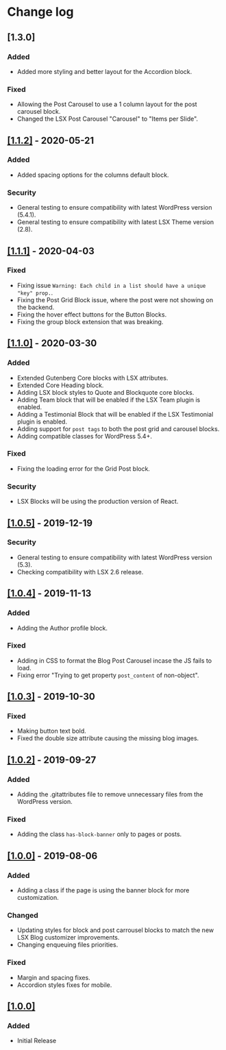 # Change log

## [1.3.0]

### Added
- Added more styling and better layout for the Accordion block.

### Fixed
- Allowing the Post Carousel to use a 1 column layout for the post carousel block.
- Changed the LSX Post Carousel "Carousel" to "Items per Slide".

## [[1.1.2]](https://github.com/lightspeeddevelopment/lsx-blocks/releases/tag/1.1.2) - 2020-05-21

### Added
- Added spacing options for the columns default block.

### Security
- General testing to ensure compatibility with latest WordPress version (5.4.1).
- General testing to ensure compatibility with latest LSX Theme version (2.8).


## [[1.1.1]](https://github.com/lightspeeddevelopment/lsx-blocks/releases/tag/1.1.1) - 2020-04-03

### Fixed
- Fixing issue `Warning: Each child in a list should have a unique "key" prop.`.
- Fixing the Post Grid Block issue, where the post were not showing on the backend.
- Fixing the hover effect buttons for the Button Blocks.
- Fixing the group block extension that was breaking.


## [[1.1.0]](https://github.com/lightspeeddevelopment/lsx-blocks/releases/tag/1.1.0) - 2020-03-30

### Added
- Extended Gutenberg Core blocks with LSX attributes.
- Extended Core Heading block.
- Adding LSX block styles to Quote and Blockquote core blocks.
- Adding Team block that will be enabled if the LSX Team plugin is enabled.
- Adding a Testimonial Block that will be enabled if the LSX Testimonial plugin is enabled.
- Adding support for `post tags` to both the post grid and carousel blocks.
- Adding compatible classes for WordPress 5.4+.

### Fixed
- Fixing the loading error for the Grid Post block.

### Security
- LSX Blocks will be using the production version of React.


## [[1.0.5]](https://github.com/lightspeeddevelopment/lsx-blocks/releases/tag/1.0.5) - 2019-12-19

### Security
- General testing to ensure compatibility with latest WordPress version (5.3).
- Checking compatibility with LSX 2.6 release.


## [[1.0.4]](https://github.com/lightspeeddevelopment/lsx-blocks/releases/tag/1.0.4) - 2019-11-13
### Added
- Adding the Author profile block.

### Fixed
- Adding in CSS to format the Blog Post Carousel incase the JS fails to load.
- Fixing error "Trying to get property `post_content` of non-object".


## [[1.0.3]](https://github.com/lightspeeddevelopment/lsx-blocks/releases/tag/1.0.3) - 2019-10-30

### Fixed
- Making button text bold.
- Fixed the double size attribute causing the missing blog images.


## [[1.0.2]](https://github.com/lightspeeddevelopment/lsx-blocks/releases/tag/1.0.2) - 2019-09-27

### Added
- Adding the .gitattributes file to remove unnecessary files from the WordPress version.

### Fixed
- Adding the class `has-block-banner` only to pages or posts.


## [[1.0.0]](https://github.com/lightspeeddevelopment/lsx-blocks/releases/tag/1.0.1) - 2019-08-06

### Added
- Adding a class if the page is using the banner block for more customization.

### Changed
- Updating styles for block and post carrousel blocks to match the new LSX Blog customizer improvements.
- Changing enqueuing files priorities.

### Fixed
- Margin and spacing fixes.
- Accordion styles fixes for mobile.


## [[1.0.0]](https://github.com/lightspeeddevelopment/lsx-blocks/releases/tag/1.0.1)
### Added
- Initial Release
